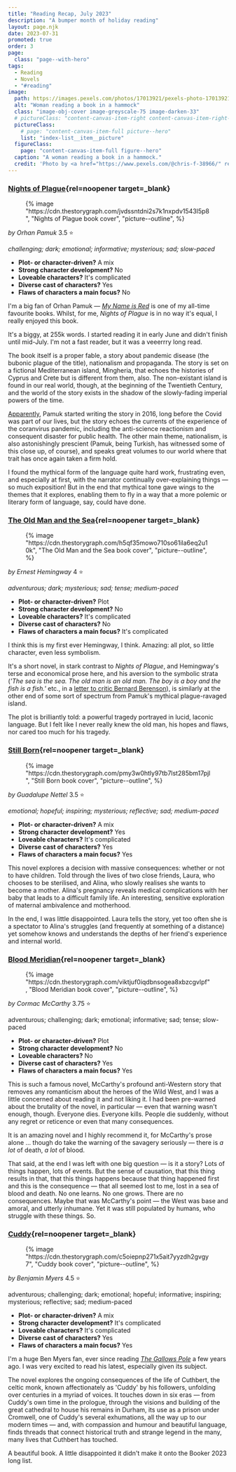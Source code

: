 ```yaml
---
title: "Reading Recap, July 2023"
description: "A bumper month of holiday reading"
layout: page.njk
date: 2023-07-31
promoted: true
order: 3
page:
  class: "page--with-hero"
tags:
  - Reading
  - Novels
  - "#reading"
image:
  path: https://images.pexels.com/photos/17013921/pexels-photo-17013921/free-photo-of-woman-reading-a-book-in-a-hammock.jpeg
  alt: "Woman reading a book in a hammock"
  class: "image-obj-cover image-greyscale-75 image-darken-33"
  # pictureClass: "content-canvas-item-right content-canvas-item-right--span-3"
  pictureClass:
    # page: "content-canvas-item-full picture--hero"
    list: "index-list__item__picture"
  figureClass:
    page: "content-canvas-item-full figure--hero"
  caption: "A woman reading a book in a hammock."
  credit: 'Photo by <a href="https://www.pexels.com/@chris-f-38966/" rel="noopener nofollow" target="_blank">Chris F</a> on <a href="https://www.pexels.com/photo/woman-reading-a-book-in-a-hammock-17013921/" rel="noopener nofollow" target="_blank">Pexels</a>'
---
```


### [Nights of Plague](https://app.thestorygraph.com/books/8d1f34a8-ec35-4293-b425-09efdddabf1b){rel=noopener target=_blank}

<figure class="content-canvas-item-right content-canvas-item-right--span-4 picture--block">
  {% image "https://cdn.thestorygraph.com/jvdssntdni2s7k1nxpdv1543l5p8", "Nights of Plague book cover", "picture--outline", %}
</figure>

*by Orhan Pamuk*
3.5 ⭐️

*challenging; dark; emotional; informative; mysterious; sad; slow-paced*

- **Plot- or character-driven?** A mix
- **Strong character development?** No
- **Loveable characters?** It's complicated
- **Diverse cast of characters?** Yes
- **Flaws of characters a main focus?** No

I'm a big fan of Orhan Pamuk — *[My Name is Red](https://app.thestorygraph.com/books/66d29d01-0da9-4f90-a454-2d1b194a1d96)* is one of my all-time favourite books. Whilst, for me, *Nights of Plague* is in no way it's equal, I really enjoyed this book.

It's a biggy, at 255k words. I started reading it in early June and didn't finish until mid-July. I'm not a fast reader, but it was a veeerrry long read.

The book itself is a proper fable, a story about pandemic disease (the bubonic plague of the title), nationalism and propaganda. The story is set on a fictional Mediterranean island, Mingheria, that echoes the histories of Cyprus and Crete but is different from them, also. The non-existant island is found in our real world, though, at the beginning of the Twentieth Century, and the world of the story exists in the shadow of the slowly-fading imperial powers of the time.

[Apparently](https://www.newyorker.com/magazine/2022/10/31/outbreaks-and-uprisings-in-orhan-pamuks-nights-of-plague), Pamuk started writing the story in 2016, long before the Covid was part of our lives, but the story echoes the currents of the experience of the coranvirus pandemic, including the anti-science reactionism and consequent disaster for public health. The other main theme, nationalism, is also astonishingly prescient (Pamuk, being Turkish, has witnessed some of this close up, of course), and speaks great volumes to our world where that trait has once again taken a firm hold.

I found the mythical form of the language quite hard work, frustrating even, and especially at first, with the narrator continually over-explaining things — so much exposition! But in the end that mythical tone gave wings to the themes that it explores, enabling them to fly in a way that a more polemic or literary form of language, say, could have done.

### [The Old Man and the Sea](https://app.thestorygraph.com/books/d90a2b60-d7c5-4133-981d-21fd88144993){rel=noopener target=_blank}

<figure class="content-canvas-item-right content-canvas-item-right--span-4 picture--block">
  {% image "https://cdn.thestorygraph.com/h5qf35mowo710so61ila6eq2u10k", "The Old Man and the Sea book cover", "picture--outline", %}
</figure>

*by Ernest Hemingway*
4 ⭐️

*adventurous; dark; mysterious; sad; tense; medium-paced*

- **Plot- or character-driven?** Plot
- **Strong character development?** No
- **Loveable characters?** It's complicated
- **Diverse cast of characters?** No
- **Flaws of characters a main focus?** It's complicated

I think this is my first ever Hemingway, I think. Amazing: all plot, so little character, even less symbolism.

It's a short novel, in stark contrast to *Nights of Plague*, and Hemingway's terse and economical prose here, and his aversion to the symbolic strata (*'The sea is the sea. The old man is an old man. The boy is a boy and the fish is a fish.'* etc., in a [letter to critic Bernard Berenson](https://quoteinvestigator.com/2022/06/17/old-man/)), is similarly at the other end of some sort of spectrum from Pamuk's mythical plague-ravaged island.

The plot is brilliantly told: a powerful tragedy portrayed in lucid, laconic language. But I felt like I never really knew the old man, his hopes and flaws, nor cared too much for his tragedy.

### [Still Born](https://app.thestorygraph.com/books/d90a2b60-d7c5-4133-981d-21fd88144993){rel=noopener target=_blank}

<figure class="content-canvas-item-right content-canvas-item-right--span-4 picture--block">
  {% image "https://cdn.thestorygraph.com/pmy3w0htly97tb7lst285bm17pjl", "Still Born book cover", "picture--outline", %}
</figure>

*by Guadalupe Nettel*
3.5 ⭐️

*emotional; hopeful; inspiring; mysterious; reflective; sad; medium-paced*

- **Plot- or character-driven?** A mix
- **Strong character development?** Yes
- **Loveable characters?** It's complicated
- **Diverse cast of characters?** Yes
- **Flaws of characters a main focus?** Yes

This novel explores a decision with massive consequences: whether or not to have children. Told through the lives of two close friends, Laura, who chooses to be sterilised, and Alina, who slowly realises she wants to become a mother. Alina's pregnancy reveals medical complications with her baby that leads to a difficult family life. An interesting, sensitive exploration of maternal ambivalence and motherhood.

In the end, I was little disappointed. Laura tells the story, yet too often she is a spectator to Alina's struggles (and frequently at something of a distance) yet somehow knows and understands the depths of her friend's experience and internal world.

### [Blood Meridian](https://app.thestorygraph.com/books/29ad6af6-32aa-4c4b-83c5-73481ad6dfc6){rel=noopener target=_blank}

<figure class="content-canvas-item-right content-canvas-item-right--span-4 picture--block">
  {% image "https://cdn.thestorygraph.com/viktjuf0iqdbnsogea8xbzcgvlpf", "Blood Meridian book cover", "picture--outline", %}
</figure>

*by Cormac McCarthy*
3.75 ⭐️

adventurous; challenging; dark; emotional; informative; sad; tense; slow-paced

- **Plot- or character-driven?** Plot
- **Strong character development?** No
- **Loveable characters?** No
- **Diverse cast of characters?** Yes
- **Flaws of characters a main focus?** Yes

This is such a famous novel, McCarthy's profound anti-Western story that removes any romanticism about the heroes of the Wild West, and I was a little concerned about reading it and not liking it. I had been pre-warned about the brutality of the novel, in particular — even that warning wasn't enough, though. Everyone dies. Everyone kills. People die suddenly, without any regret or reticence or even that many consequences.

It is an amazing novel and I highly recommend it, for McCarthy's prose alone … though do take the warning of the savagery seriously — there is *a lot* of death, *a lot* of blood.

That said, at the end I was left with one big question — is it a story? Lots of things happen, lots of events. But the sense of causation, that this thing results in that, that this things happens because that thing happened first and this is the consequence — that all seemed lost to me, lost in a sea of blood and death. No one learns. No one grows. There are no consequences. Maybe that was McCarthy's point — the West was base and amoral, and utterly inhumane. Yet it was still populated by humans, who struggle with these things. So.

### [Cuddy](https://app.thestorygraph.com/books/2e6b0a6d-c544-4bbf-af4e-ce71f0989feb){rel=noopener target=_blank}

<figure class="content-canvas-item-right content-canvas-item-right--span-4 picture--block">
  {% image "https://cdn.thestorygraph.com/c5oiepnp271x5ait7yyzdh2gvgy7", "Cuddy book cover", "picture--outline", %}
</figure>

*by Benjamin Myers*
4.5 ⭐️

adventurous; challenging; dark; emotional; hopeful; informative; inspiring; mysterious; reflective; sad; medium-paced

- **Plot- or character-driven?** A mix
- **Strong character development?** It's complicated
- **Loveable characters?** It's complicated
- **Diverse cast of characters?** Yes
- **Flaws of characters a main focus?** Yes

I'm a huge Ben Myers fan, ever since reading *[The Gallows Pole](https://app.thestorygraph.com/books/47c789d4-8256-4231-9181-01938184248c)* a few years ago. I was very excited to read his latest, especially given its subject.

The novel explores the ongoing consequences of the life of Cuthbert, the celtic monk, known affectionately as 'Cuddy' by his followers, unfolding over centuries in a myriad of voices. It touches down in six eras — from Cuddy's own time in the prologue, through the visions and building of the great cathedral to house his remains in Durham, its use as a prison under Cromwell, one of Cuddy's several exhumations, all the way up to our modern times — and, with compassion and humour and beautiful language, finds threads that connect historical truth and strange legend in the many, many lives that Cuthbert has touched.

A beautiful book. A little disappointed it didn't make it onto the Booker 2023 long list.
